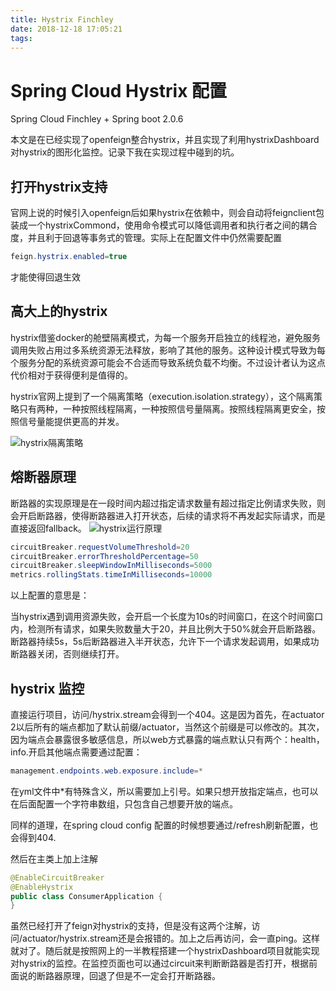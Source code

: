 ```yaml
---
title: Hystrix Finchley
date: 2018-12-18 17:05:21
tags:
---
```

# Spring Cloud Hystrix 配置

Spring Cloud Finchley + Spring boot 2.0.6

本文是在已经实现了openfeign整合hystrix，并且实现了利用hystrixDashboard对hystrix的图形化监控。记录下我在实现过程中碰到的坑。

## 打开hystrix支持

官网上说的时候引入openfeign后如果hystrix在依赖中，则会自动将feignclient包装成一个hystrixCommond，使用命令模式可以降低调用者和执行者之间的耦合度，并且利于回退等事务式的管理。实际上在配置文件中仍然需要配置
```java
feign.hystrix.enabled=true
```
才能使得回退生效

## 高大上的hystrix

hystrix借鉴docker的舱壁隔离模式，为每一个服务开启独立的线程池，避免服务调用失败占用过多系统资源无法释放，影响了其他的服务。这种设计模式导致为每个服务分配的系统资源可能会不合适而导致系统负载不均衡。不过设计者认为这点代价相对于获得便利是值得的。

hystrix官网上提到了一个隔离策略（execution.isolation.strategy），这个隔离策略只有两种，一种按照线程隔离，一种按照信号量隔离。按照线程隔离更安全，按照信号量能提供更高的并发。

![hystrix隔离策略](https://duaw26jehqd4r.cloudfront.net/items/3e0W2E1k3b2b2d2u0p1L/soa-5-isolation-focused-640.png)

## 熔断器原理

断路器的实现原理是在一段时间内超过指定请求数量有超过指定比例请求失败，则会开启断路器，使得断路器进入打开状态，后续的请求将不再发起实际请求，而是直接返回fallback。
![hystrix运行原理](https://raw.githubusercontent.com/wiki/Netflix/Hystrix/images/hystrix-command-flow-chart.png)
```java
circuitBreaker.requestVolumeThreshold=20
circuitBreaker.errorThresholdPercentage=50
circuitBreaker.sleepWindowInMilliseconds=5000
metrics.rollingStats.timeInMilliseconds=10000
```
以上配置的意思是：

当hystrix遇到调用资源失败，会开启一个长度为10s的时间窗口，在这个时间窗口内，检测所有请求，如果失败数量大于20，并且比例大于50%就会开启断路器。断路器持续5s，5s后断路器进入半开状态，允许下一个请求发起调用，如果成功断路器关闭，否则继续打开。

## hystrix 监控

直接运行项目，访问/hystrix.stream会得到一个404。这是因为首先，在actuator 2以后所有的端点都加了默认前缀/actuator，当然这个前缀是可以修改的。其次，因为端点会暴露很多敏感信息，所以web方式暴露的端点默认只有两个：health，info.开启其他端点需要通过配置：
```java
management.endpoints.web.exposure.include=*
```
在yml文件中*有特殊含义，所以需要加上引号。如果只想开放指定端点，也可以在后面配置一个字符串数组，只包含自己想要开放的端点。

同样的道理，在spring cloud config 配置的时候想要通过/refresh刷新配置，也会得到404.

然后在主类上加上注解
```java
@EnableCircuitBreaker
@EnableHystrix
public class ConsumerApplication {
}
```
虽然已经打开了feign对hystrix的支持，但是没有这两个注解，访问/actuator/hystrix.stream还是会报错的。加上之后再访问，会一直ping。这样就对了。随后就是按照网上的一半教程搭建一个hystrixDashboard项目就能实现对hystrix的监控。在监控页面也可以通过circuit来判断断路器是否打开，根据前面说的断路器原理，回退了但是不一定会打开断路器。